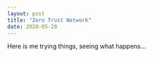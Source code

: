 ```yaml
---
layout: post
title: "Zero Trust Network"
date: 2020-05-20
---
```


Here is me trying things, seeing what happens...

